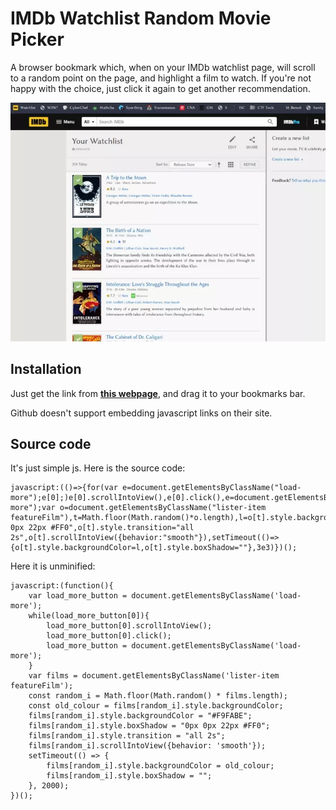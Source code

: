 # IMDb Watchlist Random Movie Picker
A browser bookmark which, when on your IMDb watchlist page, will scroll to a random point on the page, and highlight a film to watch. If you're not happy with the choice, just click it again to get another recommendation.

![image](preview.webp)

## Installation
Just get the link from **[this webpage](https://lc.mt/imdb-bookmarklet)**, and drag it to your bookmarks bar.

Github doesn't support embedding javascript links on their site.

## Source code
It's just simple js. Here is the source code:

    javascript:(()=>{for(var e=document.getElementsByClassName("load-more");e[0];)e[0].scrollIntoView(),e[0].click(),e=document.getElementsByClassName("load-more");var o=document.getElementsByClassName("lister-item featureFilm"),t=Math.floor(Math.random()*o.length),l=o[t].style.backgroundColor;o[t].style.backgroundColor="#F9FABE",o[t].style.boxShadow="0px 0px 22px #FF0",o[t].style.transition="all 2s",o[t].scrollIntoView({behavior:"smooth"}),setTimeout(()=>{o[t].style.backgroundColor=l,o[t].style.boxShadow=""},3e3)})();

Here it is unminified:

	javascript:(function(){	
		var load_more_button = document.getElementsByClassName('load-more');
		while(load_more_button[0]){
			load_more_button[0].scrollIntoView();
			load_more_button[0].click();
			load_more_button = document.getElementsByClassName('load-more');
		}
		var films = document.getElementsByClassName('lister-item featureFilm');
		const random_i = Math.floor(Math.random() * films.length);
		const old_colour = films[random_i].style.backgroundColor;
		films[random_i].style.backgroundColor = "#F9FABE";
		films[random_i].style.boxShadow = "0px 0px 22px #FF0";
		films[random_i].style.transition = "all 2s";
		films[random_i].scrollIntoView({behavior: 'smooth'});
		setTimeout(() => {
			films[random_i].style.backgroundColor = old_colour;
			films[random_i].style.boxShadow = "";
		}, 2000);
	})();
